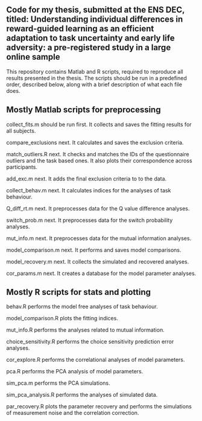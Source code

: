 ## Code for my thesis, submitted at the ENS DEC, titled: Understanding individual differences in reward-guided learning as an efficient adaptation to task uncertainty and early life adversity: a pre-registered study in a large online sample

This repository contains Matlab and R scripts, required to reproduce all results presented in the thesis. The scripts should be run in a predefined order, described below, along with a brief description of what each file does.

## Mostly Matlab scripts for preprocessing
collect_fits.m should be run first. It collects and saves the fitting results for all subjects.

compare_exclusions next. It calculates and saves the exclusion criteria.

match_outliers.R next. It checks and matches the IDs of the questionnaire outliers and the task based ones. It also plots their correspondence across participants.

add_exc.m next. It adds the final exclusion criteria to to the data.

collect_behav.m next. It calculates indices for the analyses of task behaviour.

Q_diff_rt.m next. It preprocesses data for the Q value difference analyses.

switch_prob.m next. It preprocesses data for the switch probability analyses.

mut_info.m next. It preprocesses data for the mutual information analyses.

model_comparison.m next. It performs and saves model comparisons.

model_recovery.m next. It collects the simulated and recovered analyses.

cor_params.m next. It creates a database for the model parameter analyses.


## Mostly R scripts for stats and plotting

behav.R performs the model free analyses of task behaviour.

model_comparison.R plots the fitting indices.

mut_info.R performs the analyses related to mutual information.

choice_sensitivity.R performs the choice sensitivity prediction error analyses.

cor_explore.R performs the correlational analyses of model parameters.

pca.R performs the PCA analysis of model parameters.

sim_pca.m performs the PCA simulations.

sim_pca_analysis.R performs the analyses of simulated data.

par_recovery.R plots the parameter recovery and performs the simulations of measurement noise and the correlation correction.
